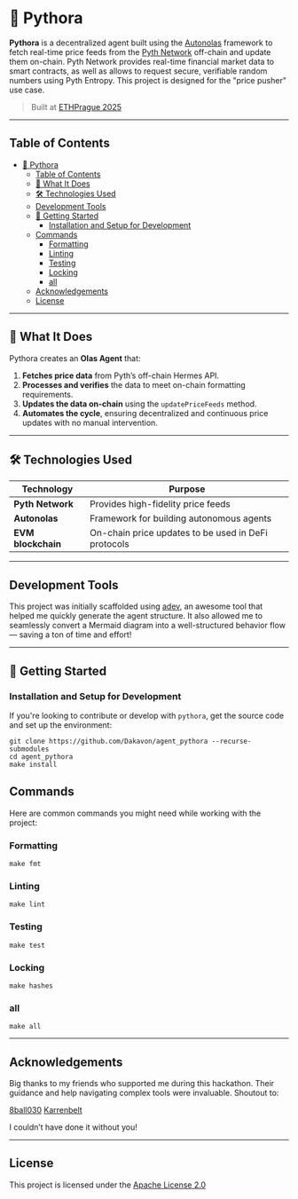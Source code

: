 # 🤖 Pythora

**Pythora** is a decentralized agent built using the [Autonolas](https://docs.autonolas.network/) framework to fetch real-time price feeds from the [Pyth Network](https://pyth.network/) off-chain and update them on-chain.
Pyth Network provides real-time financial market data to smart contracts, as well as allows to request secure, verifiable random numbers using Pyth Entropy. 
This project is designed for the "price pusher" use case.

> Built at [ETHPrague 2025](https://ethglobal.com/events/prague)

---

## Table of Contents

- [🤖 Pythora](#-pythora)
  - [Table of Contents](#table-of-contents)
  - [🧠 What It Does](#-what-it-does)
  - [🛠️ Technologies Used](#️-technologies-used)
  - [Development Tools](#development-tools)
  - [🚀 Getting Started](#-getting-started)
    - [Installation and Setup for Development](#installation-and-setup-for-development)
  - [Commands](#commands)
    - [Formatting](#formatting)
    - [Linting](#linting)
    - [Testing](#testing)
    - [Locking](#locking)
    - [all](#all)
  - [Acknowledgements](#acknowledgements)
  - [License](#license)

---

## 🧠 What It Does

Pythora creates an **Olas Agent** that:
1. **Fetches price data** from Pyth’s off-chain Hermes API.
2. **Processes and verifies** the data to meet on-chain formatting requirements.
3. **Updates the data on-chain** using the `updatePriceFeeds` method.
4. **Automates the cycle**, ensuring decentralized and continuous price updates with no manual intervention.

---

## 🛠️ Technologies Used

| Technology       | Purpose                              |
|------------------|--------------------------------------|
| **Pyth Network**  | Provides high-fidelity price feeds |
| **Autonolas**      | Framework for building autonomous agents |
| **EVM blockchain** | On-chain price updates to be used in DeFi protocols |

---

## Development Tools

This project was initially scaffolded using [adev](https://github.com/8ball030/auto_dev), an awesome tool that helped me quickly generate the agent structure. It also allowed me to seamlessly convert a Mermaid diagram into a well-structured behavior flow — saving a ton of time and effort!

---

## 🚀 Getting Started

### Installation and Setup for Development

If you're looking to contribute or develop with `pythora`, get the source code and set up the environment:

```shell
git clone https://github.com/Dakavon/agent_pythora --recurse-submodules
cd agent_pythora 
make install
```

## Commands

Here are common commands you might need while working with the project:

### Formatting

```shell
make fmt
```

### Linting

```shell
make lint
```

### Testing

```shell
make test
```

### Locking

```shell
make hashes
```

### all

```shell
make all
```

---

## Acknowledgements
Big thanks to my friends who supported me during this hackathon. Their guidance and help navigating complex tools were invaluable. Shoutout to:

[8ball030](https://github.com/8ball030)
[Karrenbelt](https://github.com/Karrenbelt)

I couldn’t have done it without you!

---

## License

This project is licensed under the [Apache License 2.0](https://www.apache.org/licenses/LICENSE-2.0)

